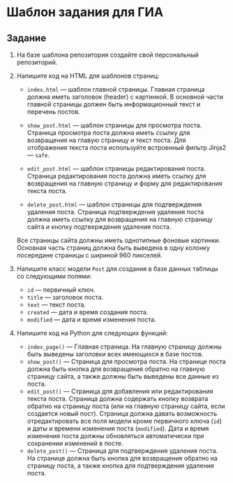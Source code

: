 # Шаблон задания для ГИА

## Задание

1. На базе шаблона репозитория создайте свой персональный репозиторий.

2. Напишите код на HTML для шаблонов страниц:

   * `index.html` — шаблон главной страницы. Главная страница должна иметь заголовок (header) с картинкой. В основной части главной страницы должен быть информационный текст и перечень постов.

   * `show_post.html` — шаблон страницы для просмотра поста. Страница просмотра поста должна иметь ссылку для возвращения на главую страницу и текст поста. Для отображения текста поста используйте встроенный фильтр Jinja2 — `safe`.

   * `edit_post.html` — шаблон страницы редактирования поста. Страница редактирования поста должна иметь ссылку для возвращения на главную страницу и форму для редактирования текста поста.

   * `delete_post.html` — шаблон страницы для подтверждения удаления поста. Страница подтверждения удаления поста должна иметь ссылку для возвращения на главную страницу сайта и кнопку подтверждения удаления поста.

   Все страницы сайта должны иметь однотипные фоновые картинки. Основная часть страниц должна быть выведена в одну колонку посередине страницы с шириной 960 пикселей.

3. Напишите класс модели `Post` для создания в базе данных таблицы со следующими полями:

   * `id` — первичный ключ.
   * `title` — заголовок поста.
   * `text` — текст поста.
   * `created` — дата и время создания поста.
   * `modified` — дата и время изменения поста.

4. Напишите код на Python для следующих функций:

   * `index_page()` — Главная страница. На главную страницу должны быть выведены заголовки всех имеющихся в базе постов.
   * `show_post()` — Страница для просмотра поста. На странице поста должна быть кнопка для возвращения обратно на главную страницу сайта, а также должны быть выведены все данные из поста.
   * `edit_post()` — Страница для добавления или редактирования текста поста. Страница должна содержать кнопку возврата обратно на страницу поста (или на главную страницу сайта, если создается новый пост). Страница должна давать возможность отредактировать все поля модели кроме первичного ключа (`id`) и даты и времени изменения поста (`modified`). Дата и время изменения поста должны обновляться автоматически при сохранении изменений в посте.
   * `delete_post()` — Страница для подтверждения удаления поста. На странице должна быть кнопка для возвращения обратно на страницу поста, а также кнопка для подтверждения удаления поста.
